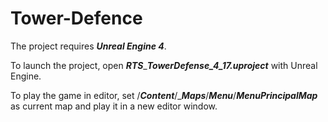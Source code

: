 # Tower-Defence

The project requires ***Unreal Engine 4***.

To launch the project, open ***RTS***_***TowerDefense_4_17.uproject*** with Unreal Engine.

To play the game in editor, set /***Content***/_***Maps***/***Menu***/***MenuPrincipalMap*** as current map and play it in a new editor window.
